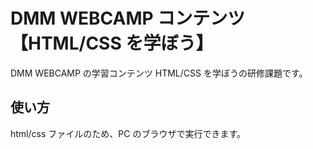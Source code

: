 # DMM WEBCAMP コンテンツ　【HTML/CSS を学ぼう】

DMM WEBCAMP の学習コンテンツ HTML/CSS を学ぼうの研修課題です。

## 使い方

html/css ファイルのため、PC のブラウザで実行できます。
